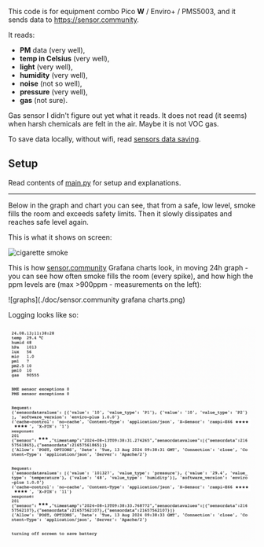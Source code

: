 This code is for equipment combo Pico **W** / Enviro+ / PMS5003, and it sends data 
to https://sensor.community.

It reads: 
- **PM** data (very well), 
- **temp in Celsius** (very well), 
- **light** (very well), 
- **humidity** (very well), 
- **noise** (not so well), 
- **pressure** (very well),
- **gas** (not sure).

Gas sensor I didn't figure out yet what it reads. It does not read (it seems) when harsh
chemicals are felt in the air. Maybe it is not VOC gas.

To save data locally, without wifi, read [sensors data saving](../savetofile/README.md).

Setup
-----
Read contents of [main.py](main.py) for setup and explanations.

----

Below in the graph and chart you can see, that from a safe, low level, smoke fills the room and exceeds safety limits. Then it slowly dissipates and reaches safe level again. 

This is what it shows on screen: 

![cigarette smoke](../../doc/cigarette%20smoke.jpeg) 

This is how [sensor.community](https://sensor.community) Grafana charts look, in moving 24h graph - you can see how often smoke fills the room (every spike), and how high the ppm levels are (max >900ppm - measurements on the left): 

![graphs](./doc/sensor.community grafana charts.png) 

Logging looks like so: 

![logging](./doc/logging.png) 




